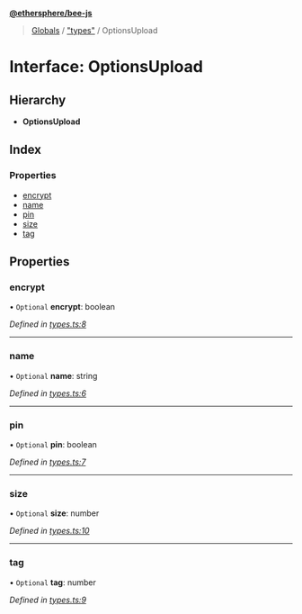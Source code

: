 **[@ethersphere/bee-js](../README.md)**

> [Globals](../README.md) / ["types"](../modules/_types_.md) / OptionsUpload

# Interface: OptionsUpload

## Hierarchy

* **OptionsUpload**

## Index

### Properties

* [encrypt](_types_.optionsupload.md#encrypt)
* [name](_types_.optionsupload.md#name)
* [pin](_types_.optionsupload.md#pin)
* [size](_types_.optionsupload.md#size)
* [tag](_types_.optionsupload.md#tag)

## Properties

### encrypt

• `Optional` **encrypt**: boolean

*Defined in [types.ts:8](https://github.com/ethersphere/bee-js/blob/2450765/src/types.ts#L8)*

___

### name

• `Optional` **name**: string

*Defined in [types.ts:6](https://github.com/ethersphere/bee-js/blob/2450765/src/types.ts#L6)*

___

### pin

• `Optional` **pin**: boolean

*Defined in [types.ts:7](https://github.com/ethersphere/bee-js/blob/2450765/src/types.ts#L7)*

___

### size

• `Optional` **size**: number

*Defined in [types.ts:10](https://github.com/ethersphere/bee-js/blob/2450765/src/types.ts#L10)*

___

### tag

• `Optional` **tag**: number

*Defined in [types.ts:9](https://github.com/ethersphere/bee-js/blob/2450765/src/types.ts#L9)*
